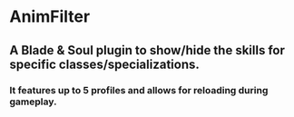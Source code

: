 # AnimFilter

## A Blade & Soul plugin to show/hide the skills for specific classes/specializations.
### It features up to 5 profiles and allows for reloading during gameplay.
